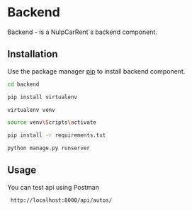 # Backend

Backend - is a NulpCarRent`s backend component.

## Installation

Use the package manager [pip](https://pip.pypa.io/en/stable/) to install backend component.

```bash
cd backend

pip install virtualenv

virtualenv venv

source venv\Scripts\activate

pip install -r requirements.txt

python manage.py runserver

```

## Usage
You can test api using Postman
```
 http://localhost:8000/api/autos/
```